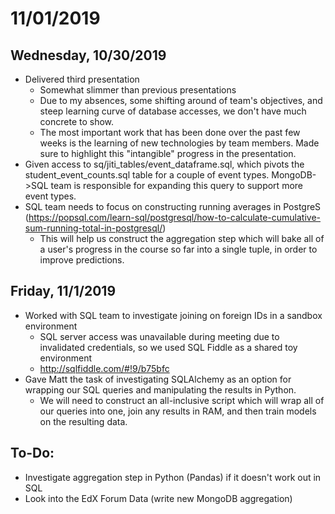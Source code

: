 # 11/01/2019

## Wednesday, 10/30/2019

- Delivered third presentation
  - Somewhat slimmer than previous presentations
  - Due to my absences, some shifting around of team's objectives, and steep learning curve of database accesses, we don't have much concrete to show.
  - The most important work that has been done over the past few weeks is the learning of new technologies by team members. Made sure to highlight this "intangible" progress in the presentation.
- Given access to sq/jiti_tables/event_dataframe.sql, which pivots the student_event_counts.sql table for a couple of event types. MongoDB->SQL team is responsible for expanding this query to support more event types.
- SQL team needs to focus on constructing running averages in PostgreS (https://popsql.com/learn-sql/postgresql/how-to-calculate-cumulative-sum-running-total-in-postgresql/)
  - This will help us construct the aggregation step which will bake all of a user's progress in the course so far into a single tuple, in order to improve predictions.

## Friday, 11/1/2019

- Worked with SQL team to investigate joining on foreign IDs in a sandbox environment
  - SQL server access was unavailable during meeting due to invalidated credentials, so we used SQL Fiddle as a shared toy environment
  - http://sqlfiddle.com/#!9/b75bfc
- Gave Matt the task of investigating SQLAlchemy as an option for wrapping our SQL queries and manipulating the results in Python.
  - We will need to construct an all-inclusive script which will wrap all of our queries into one, join any results in RAM, and then train models on the resulting data.
  
## To-Do:

- Investigate aggregation step in Python (Pandas) if it doesn't work out in SQL
- Look into the EdX Forum Data (write new MongoDB aggregation)
